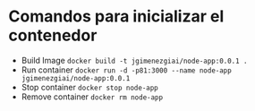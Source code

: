 # Comandos para inicializar el contenedor

* Build Image `docker build -t jgimenezgiai/node-app:0.0.1 .`
* Run container `docker run -d -p81:3000 --name node-app jgimenezgiai/node-app:0.0.1`
* Stop container `docker stop node-app`
* Remove container `docker rm node-app`
 
